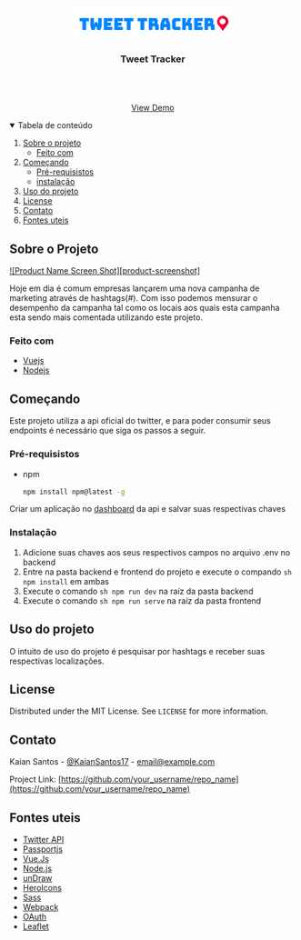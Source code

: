 <!--
*** Thanks for checking out the Best-README-Template. If you have a suggestion
*** that would make this better, please fork the repo and create a pull request
*** or simply open an issue with the tag "enhancement".
*** Thanks again! Now go create something AMAZING! :D
-->



<!-- PROJECT SHIELDS -->
<!--
*** I'm using markdown "reference style" links for readability.
*** Reference links are enclosed in brackets [ ] instead of parentheses ( ).
*** See the bottom of this document for the declaration of the reference variables
*** for contributors-url, forks-url, etc. This is an optional, concise syntax you may use.
*** https://www.markdownguide.org/basic-syntax/#reference-style-links
-->


<!-- PROJECT LOGO -->
<br />
<p align="center">
  <a href="https://github.com/KaianFerreira/Tweet-Tracker">
    <img src="logo.png" alt="Logo" >
  </a>

  <h3 align="center">Tweet Tracker</h3>

  <p align="center">
    <br />
    <br />
    <br />
    <a href="https://kaianferreira.github.io/Tweet-Tracker/">View Demo</a>
  </p>
</p>



<!--Tabela de conteúdo -->
<details open="open">
  <summary> Tabela de conteúdo</summary>
  <ol>
    <li>
      <a href="#sobre-o-projeto">Sobre o projeto</a>
      <ul>
        <li><a href="#feito-com">Feito com</a></li>
      </ul>
    </li>
    <li>
      <a href="#começando">Começando</a>
      <ul>
        <li><a href="#pré-requisistos">Pré-requisistos</a></li>
        <li><a href="#instalação">instalação</a></li>
      </ul>
    </li>
    <li><a href="#uso-do-projeto"> Uso do projeto</a></li>
    <li><a href="#license">License</a></li>
    <li><a href="#contato">Contato</a></li>
    <li><a href="#fontes-uteis">Fontes uteis</a></li>
  </ol>
</details>



<!-- ABOUT THE PROJECT -->
## Sobre o Projeto

[![Product Name Screen Shot][product-screenshot]](https://prnt.sc/10yvd5l)

Hoje em dia é comum empresas lançarem uma nova campanha de marketing através de hashtags(#). Com isso podemos mensurar o desempenho da campanha tal como os locais aos quais esta campanha esta sendo mais comentada utilizando este projeto.

### Feito com

* [Vuejs](https://vuejs.org/)
* [Nodejs](https://nodejs.org/en/)



<!-- GETTING STARTED -->
## Começando

Este projeto utiliza a api oficial do twitter, e para poder consumir seus endpoints é necessário que siga os passos a seguir.

### Pré-requisistos

* npm
  ```sh
  npm install npm@latest -g
  ```
Criar um aplicação no [dashboard](https://developer.twitter.com/en/portal/dashboard) da api e salvar suas respectivas chaves

### Instalação

1. Adicione suas chaves aos seus respectivos campos no arquivo .env no backend
2. Entre na pasta backend e frontend do projeto e execute o compando ```sh npm install``` em ambas
3. Execute o comando ```sh npm run dev``` na raíz da pasta backend
4. Execute o comando ```sh npm run serve``` na raíz da pasta frontend



<!-- USAGE EXAMPLES -->
## Uso do projeto

O intuito de uso do projeto é pesquisar por hashtags e receber suas respectivas localizações.




<!-- LICENSE -->
## License

Distributed under the MIT License. See `LICENSE` for more information.



<!-- CONTACT -->
## Contato

Kaian Santos - [@KaianSantos17](https://twitter.com/KaianSantos17) - email@example.com

Project Link: [https://github.com/your_username/repo_name](https://github.com/your_username/repo_name)



<!-- ACKNOWLEDGEMENTS -->
## Fontes uteis
* [Twitter API](https://developer.twitter.com/en/docs)
* [Passportjs](http://www.passportjs.org/)
* [Vue.Js](https://vuejs.org/)
* [Node.js](https://nodejs.org/en/)
* [unDraw](https://undraw.co/)
* [HeroIcons](https://heroicons.com/)
* [Sass](https://sass-lang.com/)
* [Webpack](https://webpack.js.org/)
* [OAuth](https://oauth.net/)
* [Leaflet](https://leafletjs.com/)

